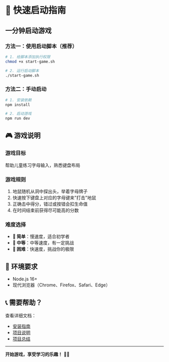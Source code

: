 # 🚀 快速启动指南

## 一分钟启动游戏

### 方法一：使用启动脚本（推荐）

```bash
# 1. 给脚本添加执行权限
chmod +x start-game.sh

# 2. 运行启动脚本
./start-game.sh
```

### 方法二：手动启动

```bash
# 1. 安装依赖
npm install

# 2. 启动游戏
npm run dev
```

## 🎮 游戏说明

### 游戏目标
帮助儿童练习字母输入，熟悉键盘布局

### 游戏规则
1. 地鼠随机从洞中探出头，举着字母牌子
2. 快速按下键盘上对应的字母键来"打击"地鼠
3. 正确击中得分，错过或按错会扣生命值
4. 在时间结束前获得尽可能高的分数

### 难度选择
- **🐌 简单**：慢速度，适合初学者
- **🐰 中等**：中等速度，有一定挑战
- **🚀 困难**：快速度，挑战你的极限

## 🔧 环境要求

- Node.js 16+ 
- 现代浏览器（Chrome、Firefox、Safari、Edge）

## 📞 需要帮助？

查看详细文档：
- [安装指南](INSTALL.md)
- [项目说明](README.md)
- [项目总结](PROJECT_SUMMARY.md)

---

**开始游戏，享受学习的乐趣！** 🎯✨
